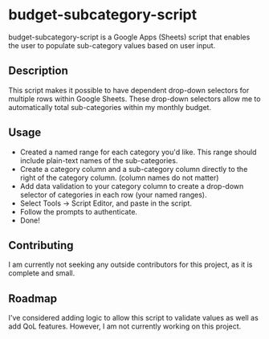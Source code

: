 # budget-subcategory-script
budget-subcategory-script is a Google Apps (Sheets) script that enables the user to populate sub-category values based on user input.

## Description
This script makes it possible to have dependent drop-down selectors for multiple rows within Google Sheets. These drop-down selectors allow me to automatically total sub-categories within my monthly budget.

## Usage
- Created a named range for each category you'd like. This range should include plain-text names of the sub-categories.
- Create a category column and a sub-category column directly to the right of the category column. (column names do not matter)
- Add data validation to your category column to create a drop-down selector of categories in each row (your named ranges).
- Select Tools -> Script Editor, and paste in the script.
- Follow the prompts to authenticate.
- Done!

## Contributing
I am currently not seeking any outside contributors for this project, as it is complete and small. 

## Roadmap
I've considered adding logic to allow this script to validate values as well as add QoL features. However, I am not currently working on this project.
